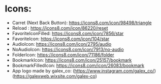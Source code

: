 # Icons:
- Carret (Next Back Button): https://icons8.com/icon/98498/triangle
- Reload : https://icons8.com/icon/86220/reset
- FavoriteIconFilled: https://icons8.com/icon/7856/star
- FavoriteIcon: https://icons8.com/icon/104/star
- AudioIcon: https://icons8.com/icon/2795/audio
- NoAudioIcon: https://icons8.com/icon/7913/no-audio
- FolderIcon: https://icons8.com/icon/71186/folder
- BookmarkIcon: https://icons8.com/icon/25157/bookmark
- BookmarkFilledIcon: https://icons8.com/icon/26083/bookmark
- App logo made by galex_co: (https://www.instagram.com/galex_co/) (https://galexweb.wixsite.com/galex-co)